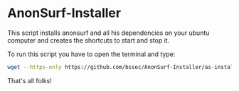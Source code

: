 # AnonSurf-Installer
This script installs anonsurf and all his dependencies on your ubuntu computer and creates the shortcuts to start and stop it.

To run this script you have to open the terminal and type:
```bash
wget --https-only https://github.com/bssec/AnonSurf-Installer/as-installer.sh && chmod +x as-installer.sh && bash as-installer.sh
```

That's all folks!
